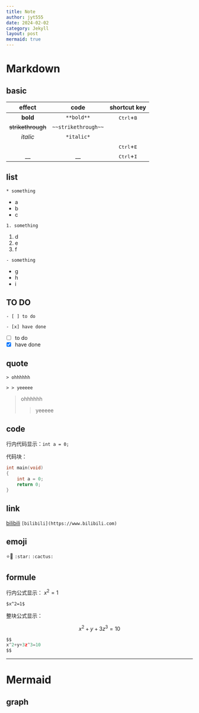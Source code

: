 ```yaml
---
title: Note
author: jyt555
date: 2024-02-02
category: Jekyll
layout: post
mermaid: true
---
```


# Markdown

## basic

|effect|code|shortcut key|
|:--:|:--:|:--:|
|**bold**|`**bold**`|<kbd>Ctrl</kbd>+<kbd>B</kbd>|
|~~strikethrough~~|`~~strikethrough~~`||
|*italic*|`*italic*`||
|` `|` `|<kbd>Ctrl</kbd>+<kbd>E</kbd>|
|__|__|<kbd>Ctrl</kbd>+<kbd>I</kbd>|

## list

`* something`
* a
* b
* c

`1. something`
1. d
2. e
3. f

`- something`
- g
- h
- i

## TO DO

`- [ ] to do`

`- [x] have done`
- [ ] to do
- [x] have done

## quote

`> ohhhhhh`

`> > yeeeee`
> ohhhhhh
> > yeeeee

## code

行内代码显示：`int a = 0;`

代码块：

```c
int main(void)
{
    int a = 0;
    return 0;
}
```

## link

[bilibili](https://www.bilibili.com)
`[bilibili](https://www.bilibili.com)`

## emoji

:star::cactus:
`:star:` `:cactus:`

## formule

行内公式显示： $x^2=1$

`$x^2=1$`

整块公式显示：

$$
x^2+y+3z^3=10
$$

```c
$$
x^2+y+3z^3=10
$$
```

---

# Mermaid

## graph
